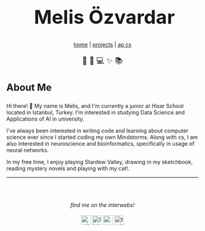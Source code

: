 
<html lang="en">
<head>
	<meta http-equiv="Content-Type" content="text/html; charset=utf-8" />
	<meta name="viewport" content="width=device-width, initial-scale=1">
	<meta name="description" content="Melis Ozvardar's portfolio website">
	<title>Melis Özvardar</title>
	<link href="https://fonts.googleapis.com/css?family=Nunito:400,700,900" rel="stylesheet" type="text/css">
	<link rel="stylesheet" type="text/css" href="css/main.css">
</head>

<body>
		<h1 style="color:#191919;margin-left: 10px;font-size: 50px;text-align:center;">Melis Özvardar</h1>
		<p class="centered" style="text-align:center"><a href="README.md">home</a> | <a href="projects.html">projects</a> | <a href="resources/Nadin_Tamer_Resume.pdf">ap cs</a></p>
		<p class="centered" style="color: #191919;font-size: 20px;text-align:center">🌲 🌈 💻 ✨ 📚</p>

  <h3 class="centered" style="color: #191919;font-size: 25px">About Me</h3>
		<p class="centered" style="margin-top:10px">Hi there! 👋 My name is Melis, and I'm currently a junior at Hisar School located in Istanbul, Turkey. I'm interested in studying Data Science and Applications of AI in university.</p>

 <p class="centered">I've always been interested in writing code and learning about computer science ever since I started coding my own Mindstorms. Along with cs, I am also interested in neuroscience and bioinformatics, specifically in usage of neural networks.</p>

 <p class="centered">In my free time, I enjoy playing Stardew Valley, drawing in my sketchbook, reading mystery novels and playing with my cat!.</p>

 <hr class="centered" style="border: 0.5px solid #dcdcdc;">
		<br>
		<br>

 <div id="interwebs" style="text-align:center; margin-bottom:20px">
			<i><p class="centered" style="padding-bottom:5px">find me on the interwebs!</p></i>
			<a class="interweb" href="https://github.com/nadintamer"><img src="resources/images/github.png" alt="github" width="25" height="25"></a>
			<a class="interweb" href="https://linkedin.com/in/nadintamer"><img src="resources/images/linkedin.png" alt="linkedin" width="25" height="25"></a>
			<a class="interweb" href="https://medium.com/@nadin.tamer"><img src="resources/images/medium.png" alt="medium" width="25" height="25"></a>
			<a class="interweb" href="https://twitter.com/nadintamer_"><img src="resources/images/twitter.png" alt="twitter" width="25" height="25"></a>
		</div>

</body>
</html>
